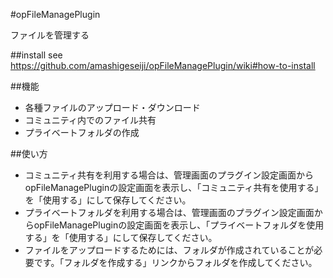 #opFileManagePlugin

ファイルを管理する

##install
see <https://github.com/amashigeseiji/opFileManagePlugin/wiki#how-to-install>

##機能
* 各種ファイルのアップロード・ダウンロード  
* コミュニティ内でのファイル共有  
* プライベートフォルダの作成  

##使い方
* コミュニティ共有を利用する場合は、管理画面のプラグイン設定画面からopFileManagePluginの設定画面を表示し、「コミュニティ共有を使用する」を「使用する」にして保存してください。  
* プライベートフォルダを利用する場合は、管理画面のプラグイン設定画面からopFileManagePluginの設定画面を表示し、「プライベートフォルダを使用する」を「使用する」にして保存してください。  
* ファイルをアップロードするためには、フォルダが作成されていることが必要です。「フォルダを作成する」リンクからフォルダを作成してください。
